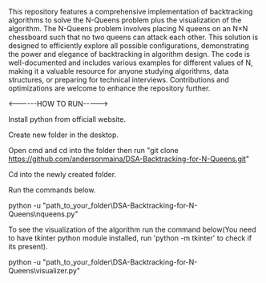This repository features a comprehensive implementation of backtracking algorithms to solve the N-Queens problem plus the visualization of the algorithm. The N-Queens problem involves placing N queens on an N×N chessboard such that no two queens can attack each other. This solution is designed to efficiently explore all possible configurations, demonstrating the power and elegance of backtracking in algorithm design. The code is well-documented and includes various examples for different values of N, making it a valuable resource for anyone studying algorithms, data structures, or preparing for technical interviews. Contributions and optimizations are welcome to enhance the repository further.

<------HOW TO RUN----->

Install python from officiall website.

Create  new folder in the desktop.

Open cmd and cd into the folder then run "git clone https://github.com/andersonmaina/DSA-Backtracking-for-N-Queens.git"

Cd into the newly created folder. 

Run the commands below.

python -u "path_to_your_folder\DSA-Backtracking-for-N-Queens\nqueens.py"

To see the visualization of the algorithm run the command below(You need to have tkinter python module installed, run 'python -m tkinter' to check if its present).

python -u "path_to_your_folder\DSA-Backtracking-for-N-Queens\visualizer.py"


